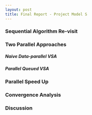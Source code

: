 ```yaml
---
layout: post
title: Final Report - Project Model S
---
```


### Sequential Algorithm Re-visit

### Two Parallel Approaches
##### Naive Data-parallel VSA

##### Parallel Queued VSA

### Parallel Speed Up

### Convergence Analysis

### Discussion